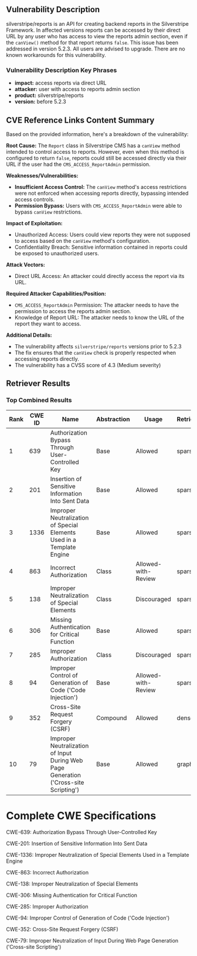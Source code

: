 ## Vulnerability Description
silverstripe/reports is an API for creating backend reports in the Silverstripe Framework. In affected versions reports can be accessed by their direct URL by any user who has access to view the reports admin section, even if the `canView()` method for that report returns `false`. This issue has been addressed in version 5.2.3. All users are advised to upgrade. There are no known workarounds for this vulnerability.

### Vulnerability Description Key Phrases
- **impact:** access reports via direct URL
- **attacker:** user with access to reports admin section
- **product:** silverstripe/reports
- **version:** before 5.2.3

## CVE Reference Links Content Summary
Based on the provided information, here's a breakdown of the vulnerability:

**Root Cause:**
The `Report` class in Silverstripe CMS has a `canView` method intended to control access to reports. However, even when this method is configured to return `false`, reports could still be accessed directly via their URL if the user had the `CMS_ACCESS_ReportAdmin` permission.

**Weaknesses/Vulnerabilities:**
- **Insufficient Access Control:** The `canView` method's access restrictions were not enforced when accessing reports directly, bypassing intended access controls.
- **Permission Bypass:** Users with `CMS_ACCESS_ReportAdmin` were able to bypass `canView` restrictions.

**Impact of Exploitation:**
- Unauthorized Access: Users could view reports they were not supposed to access based on the `canView` method's configuration.
- Confidentiality Breach: Sensitive information contained in reports could be exposed to unauthorized users.

**Attack Vectors:**
- Direct URL Access: An attacker could directly access the report via its URL.

**Required Attacker Capabilities/Position:**
- `CMS_ACCESS_ReportAdmin` Permission: The attacker needs to have the permission to access the reports admin section.
- Knowledge of Report URL: The attacker needs to know the URL of the report they want to access.

**Additional Details:**

- The vulnerability affects `silverstripe/reports` versions prior to 5.2.3
- The fix ensures that the `canView` check is properly respected when accessing reports directly.
- The vulnerability has a CVSS score of 4.3 (Medium severity)

## Retriever Results

### Top Combined Results

| Rank | CWE ID | Name | Abstraction | Usage  | Retrievers | Individual Scores |
|------|--------|------|-------------|-------|------------|-------------------|
| 1 | 639 | Authorization Bypass Through User-Controlled Key | Base | Allowed | sparse | 0.138 |
| 2 | 201 | Insertion of Sensitive Information Into Sent Data | Base | Allowed | sparse | 0.135 |
| 3 | 1336 | Improper Neutralization of Special Elements Used in a Template Engine | Base | Allowed | sparse | 0.134 |
| 4 | 863 | Incorrect Authorization | Class | Allowed-with-Review | sparse | 0.131 |
| 5 | 138 | Improper Neutralization of Special Elements | Class | Discouraged | sparse | 0.125 |
| 6 | 306 | Missing Authentication for Critical Function | Base | Allowed | sparse | 0.124 |
| 7 | 285 | Improper Authorization | Class | Discouraged | sparse | 0.124 |
| 8 | 94 | Improper Control of Generation of Code ('Code Injection') | Base | Allowed-with-Review | sparse | 0.124 |
| 9 | 352 | Cross-Site Request Forgery (CSRF) | Compound | Allowed | dense | 0.415 |
| 10 | 79 | Improper Neutralization of Input During Web Page Generation ('Cross-site Scripting') | Base | Allowed | graph | 0.002 |



# Complete CWE Specifications

CWE-639: Authorization Bypass Through User-Controlled Key

CWE-201: Insertion of Sensitive Information Into Sent Data

CWE-1336: Improper Neutralization of Special Elements Used in a Template Engine

CWE-863: Incorrect Authorization

CWE-138: Improper Neutralization of Special Elements

CWE-306: Missing Authentication for Critical Function

CWE-285: Improper Authorization

CWE-94: Improper Control of Generation of Code ('Code Injection')

CWE-352: Cross-Site Request Forgery (CSRF)

CWE-79: Improper Neutralization of Input During Web Page Generation ('Cross-site Scripting')